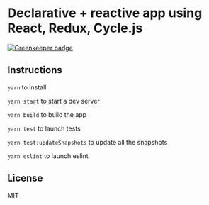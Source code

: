 # Declarative + reactive app using React, Redux, Cycle.js

[![Greenkeeper badge](https://badges.greenkeeper.io/albinotonnina/react-redux-cyclejs.svg)](https://greenkeeper.io/)

## Instructions

`yarn` to install

`yarn start` to start a dev server

`yarn build` to build the app

`yarn test` to launch tests

`yarn test:updateSnapshots` to update all the snapshots

`yarn eslint` to launch eslint

## License

MIT
